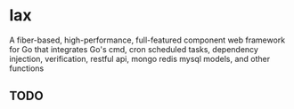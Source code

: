 # lax
A fiber-based, high-performance, full-featured component web framework for Go that integrates Go's cmd, cron scheduled tasks, dependency injection, verification, restful api, mongo redis mysql models, and other functions

## TODO
